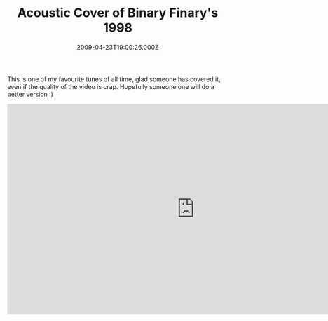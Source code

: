 ﻿---
coverImage: /images/fallback-post-header.png
date: '2009-04-23T19:00:26.000Z'
tags: []
title: Acoustic Cover of Binary Finary's 1998
oldUrl: /audio/acoustic-cover-of-binary-finarys-1998
---

This is one of my favourite tunes of all time, glad someone has covered it, even if the quality of the video is crap. Hopefully someone one will do a better version :)

<!-- more -->

<iframe width="853" height="480" src="https://www.youtube.com/embed/c44m64i0aKc" frameborder="0" allow="accelerometer; autoplay; clipboard-write; encrypted-media; gyroscope; picture-in-picture"  allowfullscreen></iframe>
